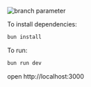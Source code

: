 ![branch parameter](https://github.com/toasahi/docs/actions/workflows/open-id.yml/badge.svg?branch=main)

To install dependencies:
```sh
bun install
```

To run:
```sh
bun run dev
```

open http://localhost:3000
